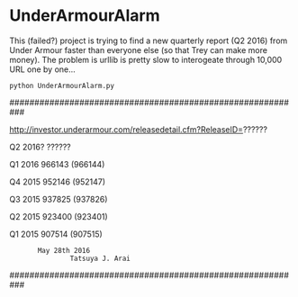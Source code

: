 # UnderArmourAlarm
This (failed?) project is trying to find a new quarterly report (Q2 2016) from Under Armour faster than everyone else (so that Trey can make more money).
The problem is urllib is pretty slow to interogeate through 10,000 URL one by one... 

    python UnderArmourAlarm.py

###########################################################

   http://investor.underarmour.com/releasedetail.cfm?ReleaseID=??????

   Q2 2016?
       ??????
       
   Q1 2016
       966143 (966144)
       
   Q4 2015
       952146 (952147)
       
   Q3 2015
       937825 (937826)
       
   Q2 2015
       923400 (923401)
       
   Q1 2015
       907514 (907515)
       

           May 28th 2016
                   Tatsuya J. Arai

###########################################################
